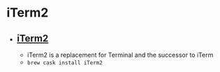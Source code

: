 # iTerm2
- [iTerm2](https://www.iterm2.com/)
  - 
  - iTerm2 is a replacement for Terminal and the successor to iTerm
  - `brew cask install iTerm2`
